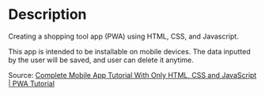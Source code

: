 # Description
Creating a shopping tool app (PWA) using HTML, CSS, and Javascript.

This app is intended to be installable on mobile devices.
The data inputted by the user will be saved, and user can delete it anytime.

Source: [Complete Mobile App Tutorial With Only HTML, CSS and JavaScript | PWA Tutorial](https://youtu.be/c6aGVrjE974)